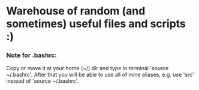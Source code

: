 # Warehouse of random (and sometimes) useful files and scripts :)


### Note for .bashrc:
Copy or move it at your home (~/) dir and type in terminal 'source ~/.bashrc'.
After that you will be able to use all of mine aliases, e.g. use 'src' instead of 'source ~/.bashrc'.
